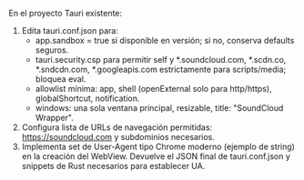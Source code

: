 En el proyecto Tauri existente:
1) Edita tauri.conf.json para:
   - app.sandbox = true si disponible en versión; si no, conserva defaults seguros.
   - tauri.security.csp para permitir self y *.soundcloud.com, *.scdn.co, *.sndcdn.com, *.googleapis.com estrictamente para scripts/media; bloquea eval.
   - allowlist mínima: app, shell (openExternal solo para http/https), globalShortcut, notification.
   - windows: una sola ventana principal, resizable, title: "SoundCloud Wrapper".
2) Configura lista de URLs de navegación permitidas: https://soundcloud.com y subdominios necesarios.
3) Implementa set de User-Agent tipo Chrome moderno (ejemplo de string) en la creación del WebView.
Devuelve el JSON final de tauri.conf.json y snippets de Rust necesarios para establecer UA.